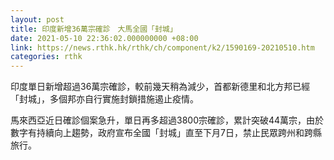 ```yaml
---
layout: post
title: 印度新增36萬宗確診　大馬全國「封城」
date: 2021-05-10 22:36:02.000000000 +08:00
link: https://news.rthk.hk/rthk/ch/component/k2/1590169-20210510.htm
categories: rthk
---
```


印度單日新增超過36萬宗確診，較前幾天稍為減少，首都新德里和北方邦已經「封城」，多個邦亦自行實施封鎖措施遏止疫情。

馬來西亞近日確診個案急升，單日再多超過3800宗確診，累計突破44萬宗，由於數字有持續向上趨勢，政府宣布全國「封城」直至下月7日，禁止民眾跨州和跨縣旅行。
